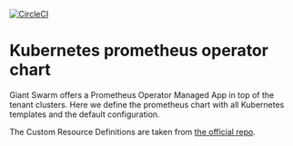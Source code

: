 [![CircleCI](https://circleci.com/gh/giantswarm/kubernetes-prometheus.svg?style=shield)](https://circleci.com/gh/giantswarm/kubernetes-prometheus)

# Kubernetes prometheus operator chart

Giant Swarm offers a Prometheus Operator Managed App in top of the tenant clusters. Here we define the prometheus chart with all Kubernetes templates and the default configuration.

The Custom Resource Definitions are taken from [the official repo](https://github.com/coreos/prometheus-operator).